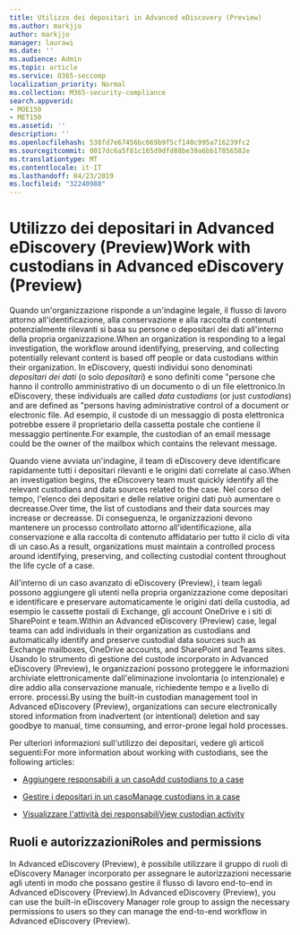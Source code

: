 ```yaml
---
title: Utilizzo dei depositari in Advanced eDiscovery (Preview)
ms.author: markjjo
author: markjjo
manager: laurawi
ms.date: ''
ms.audience: Admin
ms.topic: article
ms.service: O365-seccomp
localization_priority: Normal
ms.collection: M365-security-compliance
search.appverid:
- MOE150
- MET150
ms.assetid: ''
description: ''
ms.openlocfilehash: 538fd7e67456bc669b9f5cf140c995a716239fc2
ms.sourcegitcommit: 0017dc6a5f81c165d9dfd88be39a6bb17856582e
ms.translationtype: MT
ms.contentlocale: it-IT
ms.lasthandoff: 04/23/2019
ms.locfileid: "32240988"
---
```

# <a name="work-with-custodians-in-advanced-ediscovery-preview"></a><span data-ttu-id="54629-102">Utilizzo dei depositari in Advanced eDiscovery (Preview)</span><span class="sxs-lookup"><span data-stu-id="54629-102">Work with custodians in Advanced eDiscovery (Preview)</span></span>

<span data-ttu-id="54629-103">Quando un'organizzazione risponde a un'indagine legale, il flusso di lavoro attorno all'identificazione, alla conservazione e alla raccolta di contenuti potenzialmente rilevanti si basa su persone o depositari dei dati all'interno della propria organizzazione.</span><span class="sxs-lookup"><span data-stu-id="54629-103">When an organization is responding to a legal investigation, the workflow around identifying, preserving, and collecting potentially relevant content is based off people or data custodians within their organization.</span></span> <span data-ttu-id="54629-104">In eDiscovery, questi individui sono denominati *depositari dei dati* (o solo *depositari*) e sono definiti come "persone che hanno il controllo amministrativo di un documento o di un file elettronico.</span><span class="sxs-lookup"><span data-stu-id="54629-104">In eDiscovery, these individuals are called *data custodians* (or just *custodians*) and are defined as "persons having administrative control of a document or electronic file.</span></span> <span data-ttu-id="54629-105">Ad esempio, il custode di un messaggio di posta elettronica potrebbe essere il proprietario della cassetta postale che contiene il messaggio pertinente.</span><span class="sxs-lookup"><span data-stu-id="54629-105">For example, the custodian of an email message could be the owner of the mailbox which contains the relevant message.</span></span>  

<span data-ttu-id="54629-106">Quando viene avviata un'indagine, il team di eDiscovery deve identificare rapidamente tutti i depositari rilevanti e le origini dati correlate al caso.</span><span class="sxs-lookup"><span data-stu-id="54629-106">When an investigation begins, the eDiscovery team must quickly identify all the relevant custodians and data sources related to the case.</span></span> <span data-ttu-id="54629-107">Nel corso del tempo, l'elenco dei depositari e delle relative origini dati può aumentare o decreasse.</span><span class="sxs-lookup"><span data-stu-id="54629-107">Over time, the list of custodians and their data sources may increase or decreasse.</span></span> <span data-ttu-id="54629-108">Di conseguenza, le organizzazioni devono mantenere un processo controllato attorno all'identificazione, alla conservazione e alla raccolta di contenuto affidatario per tutto il ciclo di vita di un caso.</span><span class="sxs-lookup"><span data-stu-id="54629-108">As a result, organizations must maintain a controlled process around identifying, preserving, and collecting custodial content throughout the life cycle of a case.</span></span>

<span data-ttu-id="54629-109">All'interno di un caso avanzato di eDiscovery (Preview), i team legali possono aggiungere gli utenti nella propria organizzazione come depositari e identificare e preservare automaticamente le origini dati della custodia, ad esempio le cassette postali di Exchange, gli account OneDrive e i siti di SharePoint e team.</span><span class="sxs-lookup"><span data-stu-id="54629-109">Within an Advanced eDiscovery (Preview) case, legal teams can add individuals in their organization as custodians and automatically identify and preserve custodial data sources such as Exchange mailboxes, OneDrive accounts, and SharePoint and Teams sites.</span></span> <span data-ttu-id="54629-110">Usando lo strumento di gestione del custode incorporato in Advanced eDiscovery (Preview), le organizzazioni possono proteggere le informazioni archiviate elettronicamente dall'eliminazione involontaria (o intenzionale) e dire addio alla conservazione manuale, richiedente tempo e a livello di errore. processi.</span><span class="sxs-lookup"><span data-stu-id="54629-110">By using the built-in custodian management tool in Advanced eDiscovery (Preview), organizations can secure electronically stored information from inadvertent (or intentional) deletion and say goodbye to manual, time consuming, and error-prone legal hold processes.</span></span> 

<span data-ttu-id="54629-111">Per ulteriori informazioni sull'utilizzo dei depositari, vedere gli articoli seguenti:</span><span class="sxs-lookup"><span data-stu-id="54629-111">For more information about working with custodians, see the following articles:</span></span> 

- [<span data-ttu-id="54629-112">Aggiungere responsabili a un caso</span><span class="sxs-lookup"><span data-stu-id="54629-112">Add custodians to a case</span></span>](add-custodians-to-case.md)

- [<span data-ttu-id="54629-113">Gestire i depositari in un caso</span><span class="sxs-lookup"><span data-stu-id="54629-113">Manage custodians in a case</span></span>](manage-new-custodians.md)

- [<span data-ttu-id="54629-114">Visualizzare l'attività dei responsabili</span><span class="sxs-lookup"><span data-stu-id="54629-114">View custodian activity</span></span>](view-custodian-activity.md)

## <a name="roles-and-permissions"></a><span data-ttu-id="54629-115">Ruoli e autorizzazioni</span><span class="sxs-lookup"><span data-stu-id="54629-115">Roles and permissions</span></span>

<span data-ttu-id="54629-116">In Advanced eDiscovery (Preview), è possibile utilizzare il gruppo di ruoli di eDiscovery Manager incorporato per assegnare le autorizzazioni necessarie agli utenti in modo che possano gestire il flusso di lavoro end-to-end in Advanced eDiscovery (Preview).</span><span class="sxs-lookup"><span data-stu-id="54629-116">In Advanced eDiscovery (Preview), you can use the built-in eDiscovery Manager role group to assign the necessary permissions to users so they can manage the end-to-end workflow in Advanced eDiscovery (Preview).</span></span>

